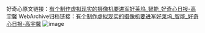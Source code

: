 好奇心原文链接：[有个制作虚拟现实的摄像机要进军好莱坞_智能_好奇心日报-高宇馨](https://www.qdaily.com/articles/1994.html)
WebArchive归档链接：[有个制作虚拟现实的摄像机要进军好莱坞_智能_好奇心日报-高宇馨](http://web.archive.org/web/20190623150137/https://www.qdaily.com/articles/1994.html)
![image](http://ww3.sinaimg.cn/large/007d5XDply1g3vbtx2k8fj30u02z24qp)